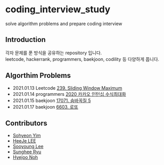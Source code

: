 # coding_interview_study
solve algorithm problems and prepare coding interview    

## Introduction    
각자 문제를 푼 방식을 공유하는 repository 입니다.     
leetcode, hackerrank, programmers, baekjoon, codility 등 다양하게 풉니다.     

## Algorthim Problems      
- 2021.01.13 Leetcode [239. Sliding Window Maximum](https://leetcode.com/problems/sliding-window-maximum/)         
- 2021.01.14 programmers [2020 카카오 인턴십 수식최대화](https://programmers.co.kr/learn/courses/30/lessons/67257)     
- 2021.01.15 baekjoon [17071. 숨바꼭질 5](https://www.acmicpc.net/problem/17071)
- 2021.01.17 baekjoon [6603. 로또](https://www.acmicpc.net/problem/6603)

## Contributors     
- [Sohyeon Yim](https://github.com/sohyunwriter)            
- [HeeJe LEE](https://github.com/holim0)         
- [Sooyoung Lee](https://github.com/syleemk)          
- [Sunghee Ryu](https://github.com/S4nop)     
- [Hyejoo Noh](https://github.com/heyzoou)     

